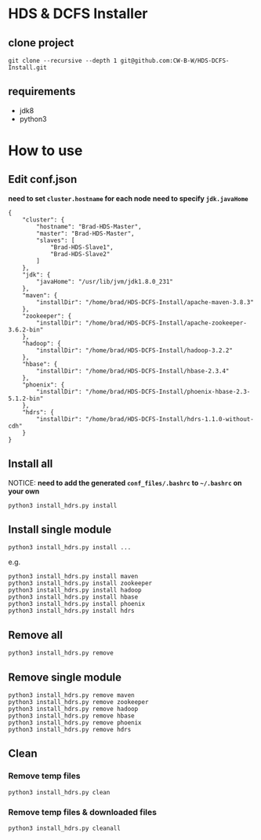 # HDS & DCFS Installer
## clone project
```
git clone --recursive --depth 1 git@github.com:CW-B-W/HDS-DCFS-Install.git
```

## requirements
* jdk8
* python3

# How to use

## Edit conf.json
**need to set `cluster.hostname` for each node**
**need to specify `jdk.javaHome`**
```json=
{
    "cluster": {
        "hostname": "Brad-HDS-Master",
        "master": "Brad-HDS-Master",
        "slaves": [
            "Brad-HDS-Slave1",
            "Brad-HDS-Slave2"
        ]
    },
    "jdk": {
        "javaHome": "/usr/lib/jvm/jdk1.8.0_231"
    },
    "maven": {
        "installDir": "/home/brad/HDS-DCFS-Install/apache-maven-3.8.3"
    },
    "zookeeper": {
        "installDir": "/home/brad/HDS-DCFS-Install/apache-zookeeper-3.6.2-bin"
    },
    "hadoop": {
        "installDir": "/home/brad/HDS-DCFS-Install/hadoop-3.2.2"
    },
    "hbase": {
        "installDir": "/home/brad/HDS-DCFS-Install/hbase-2.3.4"
    },
    "phoenix": {
        "installDir": "/home/brad/HDS-DCFS-Install/phoenix-hbase-2.3-5.1.2-bin"
    },
    "hdrs": {
        "installDir": "/home/brad/HDS-DCFS-Install/hdrs-1.1.0-without-cdh"
    }
}
```

## Install all
NOTICE: **need to add the generated `conf_files/.bashrc` to `~/.bashrc` on your own**
```bash=
python3 install_hdrs.py install
```

## Install single module
```bash=
python3 install_hdrs.py install ...
```
e.g.
```bash=
python3 install_hdrs.py install maven
python3 install_hdrs.py install zookeeper
python3 install_hdrs.py install hadoop
python3 install_hdrs.py install hbase
python3 install_hdrs.py install phoenix
python3 install_hdrs.py install hdrs
```

## Remove all
```bash=
python3 install_hdrs.py remove
```

## Remove single module
```bash=
python3 install_hdrs.py remove maven
python3 install_hdrs.py remove zookeeper
python3 install_hdrs.py remove hadoop
python3 install_hdrs.py remove hbase
python3 install_hdrs.py remove phoenix
python3 install_hdrs.py remove hdrs
```

## Clean
### Remove temp files
```bash=
python3 install_hdrs.py clean
```
### Remove temp files & downloaded files
```bash=
python3 install_hdrs.py cleanall
```
